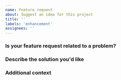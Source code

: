 ```yaml
---
name: Feature request
about: Suggest an idea for this project
title: ''
labels: 'enhancement'
assignees: ''
---
```


### Is your feature request related to a problem?

### Describe the solution you'd like

### Additional context